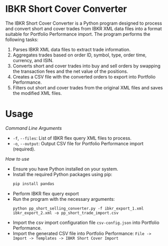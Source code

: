 # IBKR Short Cover Converter

The IBKR Short Cover Converter is a Python program designed to process and convert short and cover trades from IBKR XML data files into a format suitable for Portfolio Performance import. The program performs the following tasks:

1. Parses IBKR XML data files to extract trade information.
2. Aggregates trades based on order ID, symbol, type, order time, currency, and ISIN.
3. Converts short and cover trades into buy and sell orders by swapping the transaction fees and the net value of the positions.
4. Creates a CSV file with the converted orders to export into Portfolio Performance.
5. Filters out short and cover trades from the original XML files and saves the modified XML files.

# Usage

*Command Line Arguments*

- `-f`, `--files`: List of IBKR flex query XML files to process.
- `-o`, `--output`: Output CSV file for Portfolio Performance import (required).

*How to use*
- Ensure you have Python installed on your system.
- Install the required Python packages using pip:
    ```sh
    pip install pandas
    ```
- Perform IBKR flex query export 
- Run the program with the necessary arguments:
    ```
    python pp_short_selling_converter.py -f ibkr_export_1.xml  ibkr_export_2.xml -o pp_short_trade_import.csv
    ```
- Import the csv import configuration file ```csv-config.json``` into Portfolio Performance. 
- Import the generated CSV file into Portfolio Performance: ```File -> Import -> Templates -> IBKR Short Cover Import```  



